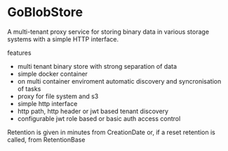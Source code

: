 # GoBlobStore
A multi-tenant proxy service for storing binary data in various storage systems with a simple HTTP interface.

features
- multi tenant binary store with strong separation of data
- simple docker container
- on multi container enviroment automatic discovery and syncronisation of tasks
- proxy for file system and s3
- simple http interface
- http path, http header or jwt based tenant discovery 
- configurable jwt role based or basic auth access control 

Retention is given in minutes from CreationDate or, if a reset retention is called, from RetentionBase